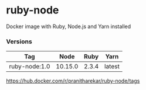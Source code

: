 # ruby-node

Docker image with Ruby, Node.js and Yarn installed

### Versions

| Tag           | Node    | Ruby  | Yarn   |
| ------------- | ------- | ----- | ------ |
| ruby-node:1.0 | 10.15.0 | 2.3.4 | latest |

https://hub.docker.com/r/pranitharekar/ruby-node/tags
